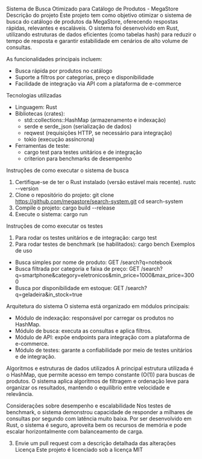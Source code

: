 Sistema de Busca Otimizado para Catálogo de Produtos - MegaStore
Descrição do projeto
Este projeto tem como objetivo otimizar o sistema de busca do catálogo de produtos da MegaStore, oferecendo respostas rápidas, relevantes e escaláveis. O sistema foi desenvolvido em Rust, utilizando estruturas de dados eficientes (como tabelas hash) para reduzir o tempo de resposta e garantir estabilidade em cenários de alto volume de consultas.

As funcionalidades principais incluem:
- Busca rápida por produtos no catálogo
- Suporte a filtros por categorias, preço e disponibilidade
- Facilidade de integração via API com a plataforma de e-commerce

Tecnologias utilizadas
- Linguagem: Rust
- Bibliotecas (crates):
  - std::collections::HashMap (armazenamento e indexação)
  - serde e serde_json (serialização de dados)
  - reqwest (requisições HTTP, se necessário para integração)
  - tokio (execução assíncrona)
- Ferramentas de teste:
  - cargo test para testes unitários e de integração
  - criterion para benchmarks de desempenho

Instruções de como executar o sistema de busca
1. Certifique-se de ter o Rust instalado (versão estável mais recente).
   rustc --version
2. Clone o repositório do projeto:
   git clone https://github.com/megastore/search-system.git
   cd search-system
3. Compile o projeto:
   cargo build --release
4. Execute o sistema:
   cargo run

Instruções de como executar os testes
1. Para rodar os testes unitários e de integração:
   cargo test
2. Para rodar testes de benchmark (se habilitados):
   cargo bench
Exemplos de uso
- Busca simples por nome de produto:
   GET /search?q=notebook
- Busca filtrada por categoria e faixa de preço:
   GET /search?q=smartphone&category=eletronicos&min_price=1000&max_price=3000
- Busca por disponibilidade em estoque:
   GET /search?q=geladeira&in_stock=true

Arquitetura do sistema
O sistema está organizado em módulos principais:
- Módulo de indexação: responsável por carregar os produtos no HashMap.
- Módulo de busca: executa as consultas e aplica filtros.
- Módulo de API: expõe endpoints para integração com a plataforma de e-commerce.
- Módulo de testes: garante a confiabilidade por meio de testes unitários e de integração.

Algoritmos e estruturas de dados utilizados
A principal estrutura utilizada é o HashMap, que permite acesso em tempo constante (O(1)) para buscas de produtos.
O sistema aplica algoritmos de filtragem e ordenação leve para organizar os resultados, mantendo o equilíbrio entre velocidade e relevância.

Considerações sobre desempenho e escalabilidade
Nos testes de benchmark, o sistema demonstrou capacidade de responder a milhares de consultas por segundo com latência muito baixa.
Por ser desenvolvido em Rust, o sistema é seguro, aproveita bem os recursos de memória e pode escalar horizontalmente com balanceamento de carga.


3. Envie um pull request com a descrição detalhada das alterações
Licença
Este projeto é licenciado sob a licença MIT

